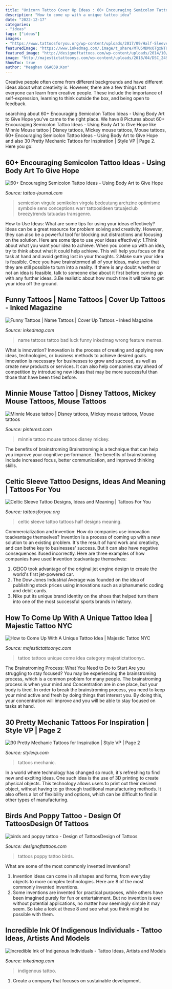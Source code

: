 ```yaml
---
title: "Unicorn Tattoo Cover Up Ideas : 60+ Encouraging Semicolon Tattoo Ideas"
description: "How to come up with a unique tattoo idea"
date: "2022-12-17"
categories:
- "ideas"
tags: ["ideas"]
images:
- "https://www.tattoosforyou.org/wp-content/uploads/2017/09/Half-Sleeve-Celtic-Tattoos.jpg"
featuredImage: "https://www.inkedmag.com/.image/t_share/MTU5MDMxOTgxNTUxMzk2NTAx/ind-feat.jpg"
featured_image: "http://designoftattoos.com/wp-content/uploads/2014/10/birds-and-poppy-tattoos.jpg"
image: "http://majestictattoonyc.com/wp-content/uploads/2018/04/DSC_2499-1-743x1024.jpg"
ShowToc: true
author: "Meaghan O&#039;Kon"
---
```



Creative people often come from different backgrounds and have different ideas about what creativity is. However, there are a few things that everyone can learn from creative people. These include the importance of self-expression, learning to think outside the box, and being open to feedback.

	

		
searching about 60+ Encouraging Semicolon Tattoo Ideas - Using Body Art to Give Hope you've came to the right place. We have 8 Pictures about 60+ Encouraging Semicolon Tattoo Ideas - Using Body Art to Give Hope like Minnie Mouse tattoo | Disney tattoos, Mickey mouse tattoos, Mouse tattoos, 60+ Encouraging Semicolon Tattoo Ideas - Using Body Art to Give Hope and also 30 Pretty Mechanic Tattoos for Inspiration | Style VP | Page 2. Here you go:
		
    
## 60+ Encouraging Semicolon Tattoo Ideas - Using Body Art To Give Hope

<img loading=lazy src="https://tattoo-journal.com/wp-content/uploads/2016/08/semicolon-tattoo35-650x650.jpg" onerror="this.onerror=null;this.src='https://tse2.mm.bing.net/th?id=OIP.IBdAYELKD6n7VTctELDtAwHaHa&amp;pid=15.1';" alt="60+ Encouraging Semicolon Tattoo Ideas - Using Body Art to Give Hope">

_Source: tattoo-journal.com_

>semicolon virgule semikolon virgola bedeutung archzine optimisme symbole sens conceptions warr tattoosideen tatuajeclub breezytrends tatuadas transgenre. 

	

How to Use Ideas: What are some tips for using your ideas effectively?
Ideas can be a great resource for problem solving and creativity. However, they can also be a powerful tool for blocking out distractions and focusing on the solution. Here are some tips to use your ideas effectively:
1.Think about what you want your idea to achieve. When you come up with an idea, try to think about what it could help achieve. This will help you focus on the task at hand and avoid getting lost in your thoughts.
2.Make sure your idea is feasible. Once you have brainstormed all of your ideas, make sure that they are still possible to turn into a reality. If there is any doubt whether or not an idea is feasible, talk to someone else about it first before coming up with any further ideas.
3.Be realistic about how much time it will take to get your idea off the ground.

    
## Funny Tattoos | Name Tattoos | Cover Up Tattoos - Inked Magazine

<img loading=lazy src="https://www.inkedmag.com/.image/t_share/MTU5MDMyNTQ0NDU4Nzc4MjYx/name_feature.jpg" onerror="this.onerror=null;this.src='https://tse4.mm.bing.net/th?id=OIP.IvQpuIjGG8LVaS9UaNdkXwHaHa&amp;pid=15.1';" alt="Funny Tattoos | Name Tattoos | Cover Up Tattoos - Inked Magazine">

_Source: inkedmag.com_

>name tattoos tattoo bad luck funny inkedmag wrong feature memes. 

	

What is innovation?
Innovation is the process of creating and applying new ideas, technologies, or business methods to achieve desired goals. Innovation is necessary for businesses to grow and succeed, as well as create new products or services. It can also help companies stay ahead of competition by introducing new ideas that may be more successful than those that have been tried before.

    
## Minnie Mouse Tattoo | Disney Tattoos, Mickey Mouse Tattoos, Mouse Tattoos

<img loading=lazy src="https://i.pinimg.com/736x/f0/7c/7d/f07c7db950aa61492b3c1e297e35b5f7.jpg" onerror="this.onerror=null;this.src='https://tse4.mm.bing.net/th?id=OIP.cNydC2RkHH-63JcRRZ0ztQHaJ3&amp;pid=15.1';" alt="Minnie Mouse tattoo | Disney tattoos, Mickey mouse tattoos, Mouse tattoos">

_Source: pinterest.com_

>minnie tattoo mouse tattoos disney mickey. 

	

The benefits of brainstroming
Brainstroming is a technique that can help you improve your cognitive performance. The benefits of brainstroming include increased focus, better communication, and improved thinking skills.

    
## Celtic Sleeve Tattoo Designs, Ideas And Meaning | Tattoos For You

<img loading=lazy src="https://www.tattoosforyou.org/wp-content/uploads/2017/09/Half-Sleeve-Celtic-Tattoos.jpg" onerror="this.onerror=null;this.src='https://tse2.mm.bing.net/th?id=OIP.xQxCemUSQKwhRw-V_yvW-AHaJ-&amp;pid=15.1';" alt="Celtic Sleeve Tattoo Designs, Ideas and Meaning | Tattoos For You">

_Source: tattoosforyou.org_

>celtic sleeve tattoo tattoos half designs meaning. 

	

Commercialization and invention: How do companies use innovation toadvantage themselves?
Invention is a process of coming up with a new solution to an existing problem. It's the result of hard work and creativity, and can bethe key to businesses' success. But it can also have negative consequences ifused incorrectly. Here are three examples of how companies have used Invention toadvantage themselves: 
1. GEICO took advantage of the original jet engine design to create the world's first jet-powered car.
2. The Dow Jones Industrial Average was founded on the idea of publishing stock prices using innovations such as alphanumeric coding and debit cards.
3. Nike put its unique brand identity on the shoes that helped turn them into one of the most successful sports brands in history.

    
## How To Come Up With A Unique Tattoo Idea | Majestic Tattoo NYC

<img loading=lazy src="http://majestictattoonyc.com/wp-content/uploads/2018/04/DSC_2499-1-743x1024.jpg" onerror="this.onerror=null;this.src='https://tse1.mm.bing.net/th?id=OIP.wIb712Zi3tPnqmYBiFa_dAHaKN&amp;pid=15.1';" alt="How to Come Up With A Unique Tattoo Idea | Majestic Tattoo NYC">

_Source: majestictattoonyc.com_

>tattoo tattoos unique come idea category majestictattoonyc. 

	

The Brainstroming Process: What You Need to Do to Start
Are you struggling to stay focused? You may be experiencing the brainstroming process, which is a common problem for many people. The brainstroming process is when your mind and Concentration are in one place, but your body is tired. In order to break the brainstroming process, you need to keep your mind active and fresh by doing things that interest you. By doing this, your concentration will improve and you will be able to stay focused on tasks at hand.

    
## 30 Pretty Mechanic Tattoos For Inspiration | Style VP | Page 2

<img loading=lazy src="http://www.stylevp.com/wp-content/uploads/2020/11/1-Mechanic-Tattoos.jpg" onerror="this.onerror=null;this.src='https://tse1.mm.bing.net/th?id=OIP.ze3bYmxdSbfyKmGXIBOj_gHaIz&amp;pid=15.1';" alt="30 Pretty Mechanic Tattoos for Inspiration | Style VP | Page 2">

_Source: stylevp.com_

>tattoos mechanic. 

	

In a world where technology has changed so much, it's refreshing to find new and exciting ideas. One such idea is the use of 3D printing to create physical objects. This technology allows users to print out their desired object, without having to go through traditional manufacturing methods. It also offers a lot of flexibility and options, which can be difficult to find in other types of manufacturing.

    
## Birds And Poppy Tattoo - Design Of TattoosDesign Of Tattoos

<img loading=lazy src="http://designoftattoos.com/wp-content/uploads/2014/10/birds-and-poppy-tattoos.jpg" onerror="this.onerror=null;this.src='https://tse2.mm.bing.net/th?id=OIP.Tr1JfV1-GKqmfKqyb7Cp2gHaLr&amp;pid=15.1';" alt="birds and poppy tattoo - Design of TattoosDesign of Tattoos">

_Source: designoftattoos.com_

>tattoos poppy tattoo birds. 

	

What are some of the most commonly invented inventions?
1. Invention ideas can come in all shapes and forms, from everyday objects to more complex technologies. Here are 8 of the most commonly invented inventions.
2. Some inventions are invented for practical purposes, while others have been imagined purely for fun or entertainment. But no invention is ever without potential applications, no matter how seemingly simple it may seem. So take a look at these 8 and see what you think might be possible with them.

    
## Incredible Ink Of Indigenous Individuals - Tattoo Ideas, Artists And Models

<img loading=lazy src="https://www.inkedmag.com/.image/t_share/MTU5MDMxOTgxNTUxMzk2NTAx/ind-feat.jpg" onerror="this.onerror=null;this.src='https://tse3.mm.bing.net/th?id=OIP.CkfPyWt5Ti2DvQSCHdUkWwHaF3&amp;pid=15.1';" alt="Incredible Ink of Indigenous Individuals - Tattoo Ideas, Artists and Models">

_Source: inkedmag.com_

>indigenous tattoo. 

	

1. Create a company that focuses on sustainable development.

